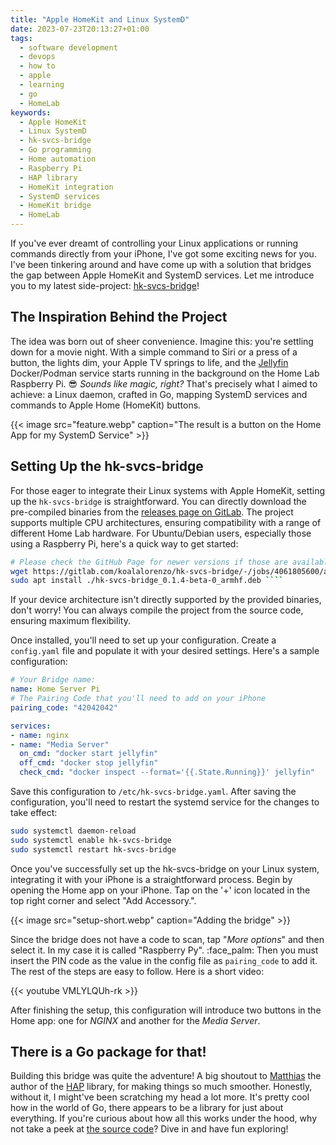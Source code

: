 ```yaml
---
title: "Apple HomeKit and Linux SystemD"
date: 2023-07-23T20:13:27+01:00
tags:
  - software development
  - devops
  - how to
  - apple
  - learning
  - go
  - HomeLab
keywords:
  - Apple HomeKit
  - Linux SystemD
  - hk-svcs-bridge
  - Go programming
  - Home automation
  - Raspberry Pi
  - HAP library
  - HomeKit integration
  - SystemD services
  - HomeKit bridge
  - HomeLab
---
```

If you've ever dreamt of controlling your Linux applications or running commands
directly from your iPhone, I've got some exciting news for you. I've been
tinkering around and have come up with a solution that bridges the gap between
Apple HomeKit and SystemD services. Let me introduce you to my latest 
side-project: [hk-svcs-bridge](https://gitlab.com/koalalorenzo/hk-svcs-bridge)!

<!-- more -->

## The Inspiration Behind the Project

The idea was born out of sheer convenience. Imagine this: you're settling down
for a movie night. With a simple command to Siri or a press of a button, the
lights dim, your Apple TV springs to life, and the
[Jellyfin](https://jellyfin.org) Docker/Podman service starts running in the
background on the Home Lab Raspberry Pi.  :sunglasses: _Sounds like magic,
right?_ That's precisely what I aimed to achieve: a Linux daemon, crafted in Go,
mapping SystemD services and commands to Apple Home (HomeKit) buttons.

{{< image src="feature.webp" caption="The result is a button on the Home App for my SystemD Service" >}}

## Setting Up the hk-svcs-bridge

For those eager to integrate their Linux systems with Apple HomeKit, setting up
the `hk-svcs-bridge` is straightforward. You can directly download the
pre-compiled binaries from the [releases page on
GitLab](https://gitlab.com/koalalorenzo/hk-svcs-bridge/-/releases).  The project
supports multiple CPU architectures, ensuring compatibility with a range of
different Home Lab hardware. For Ubuntu/Debian users, especially those using a
Raspberry Pi, here's a quick way to get started:

```bash
# Please check the GitHub Page for newer versions if those are available! 
wget https://gitlab.com/koalalorenzo/hk-svcs-bridge/-/jobs/4061805600/artifacts/file/build/hk-svcs-bridge_0.1.4-beta-0_armhf.deb
sudo apt install ./hk-svcs-bridge_0.1.4-beta-0_armhf.deb ````
```

If your device architecture isn't directly supported by the provided binaries,
don't worry! You can always compile the project from the source code, ensuring
maximum flexibility.

Once installed, you'll need to set up your configuration. Create a `config.yaml`
file and populate it with your desired settings. Here's a sample configuration:

```yaml
# Your Bridge name:
name: Home Server Pi
# The Pairing Code that you'll need to add on your iPhone
pairing_code: "42042042"

services:
- name: nginx
- name: "Media Server" 
  on_cmd: "docker start jellyfin"
  off_cmd: "docker stop jellyfin"
  check_cmd: "docker inspect --format='{{.State.Running}}' jellyfin"
```

Save this configuration to `/etc/hk-svcs-bridge.yaml`. After saving the
configuration, you'll need to restart the systemd service for the changes to
take effect:

```bash 
sudo systemctl daemon-reload 
sudo systemctl enable hk-svcs-bridge 
sudo systemctl restart hk-svcs-bridge 
```

Once you've successfully set up the hk-svcs-bridge on your Linux system,
integrating it with your iPhone is a straightforward process. Begin by opening
the Home app on your iPhone. Tap on the '+' icon located in the top right corner
and select "Add Accessory.". 

{{< image src="setup-short.webp" caption="Adding the bridge" >}}

Since the bridge does not have a code to scan, tap "_More options_" and then 
select it. In my case it is called "Raspberry Py". :face_palm: Then you must insert the PIN
code as the value in the config file as `pairing_code` to add it. The rest of 
the steps are easy to follow. Here is a short video:

{{< youtube VMLYLQUh-rk >}}

After finishing the setup, this configuration will introduce two buttons in
the Home app: one for _NGINX_ and another for the _Media Server_.

## There is a Go package for that!
Building this bridge was quite the adventure! A big shoutout to
[Matthias](https://github.com/brutella) the author of the
[HAP](https://github.com/brutella/hap) library, for making things so much
smoother. Honestly, without it, I might've been scratching my head a lot more.
It's pretty cool how in the world of Go, there appears to be a library for just
about everything. If you're curious about how all this works under the hood, why
not take a peek at [the source code](https://gitlab.com/koalalorenzo/hk-svcs-bridge)? 
Dive in and have fun exploring!
